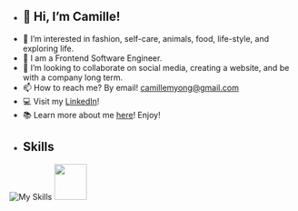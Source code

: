- ## 👋 Hi, I’m Camille!
- 👀 I’m interested in fashion, self-care, animals, food, life-style, and exploring life.
- 🌱 I am a Frontend Software Engineer.
- 💞️ I’m looking to collaborate on social media, creating a website, and be with a company long term.
- 📫 How to reach me? By email! camillemyong@gmail.com
- 💻 Visit my <a href="https://www.linkedin.com/in/camilleyong/">LinkedIn</a>!
- 📚 Learn more about me <a href="https://camilleyong.github.io/portfolio/">here</a>! Enjoy!
- ## Skills


![My Skills](https://skillicons.dev/icons?i=html,css,js,react,nodejs,bootstrap,express,git,github,graphql,heroku,jquery,mongodb,mysql,redux,nextjs,tailwind,wordpress,figma&perline=17)       <img src="https://user-images.githubusercontent.com/110850870/223645381-a676a98a-a5e0-43b4-9ed9-63606821a9fa.png" width="57" height="63"/>

<!---
camilleyong/camilleyong is a ✨ special ✨ repository because its `README.md` (this file) appears on your GitHub profile.
You can click the Preview link to take a look at your changes.
--->
